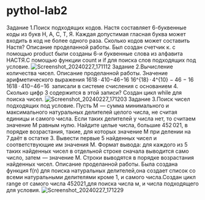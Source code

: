 # pythol-lab2
Задание 1.Поиск подходящих кодов.
Настя составляет 6-буквенные коды из букв Н, А, С, Т, Я. Каждая допустимая гласная буква может входить в код не более одного раза. Сколько кодов может составить Настя?
Описание проделанной работы.
Был создан счетчик к. с помощью product были созданы 6-и буквенные слова из алфавита НАСТЯ.С помощью функции count и if для поиска слов подходящих под условие. 
![Screenshot_20240227_171112](https://github.com/Savch1k/pythol-lab2/assets/160525024/532028ff-54a1-4e51-939b-cc6c9eae9635)
Задание 2.Вычисление количества чисел.
Описание проделанной работы.
Значение арифметического выражения 1618 ⋅ 410−46−16 16^{18} · 4^{10} − 46 − 16 1618 ⋅ 410−46−16  записали в системе счисления с основанием 4. Сколько цифр 3 содержится в этой записи?
Создан цикл while для поиска чисел.
![Screenshot_20240227_171203](https://github.com/Savch1k/pythol-lab2/assets/160525024/331ae52a-75d1-4a91-8913-6952b153b323)
Задание 3.Поиск чисел подходящих под условие.
Пусть M  — сумма минимального и максимального натуральных делителей целого числа, не считая единицы и самого числа. Если таких делителей у числа нет, то считаем значение M равным нулю. Найдите целые числа, большие 452 021, в порядке возрастания, такие, для которых значение M при делении на 7 даёт в остатке 3. Вывести первые 5 найденных чисел и соответствующие им значения M.
Формат вывода: для каждого из 5 таких найденных чисел в отдельной строке сначала выводится само число, затем  — значение M. Строки выводятся в порядке возрастания найденных чисел.
Описание проделанной работы.
Была создана функция f(n) для поиска натуральных делителей,она создает список  со всеми натуральными делителями кроме 1, и самого числа.Создан цикл range от самого числа 452021,для поиска числа м, и числа подходящего для условия.
![Screenshot_20240227_171229](https://github.com/Savch1k/pythol-lab2/assets/160525024/548c5071-eaa4-46b9-81b9-825ca4ace3c8)
